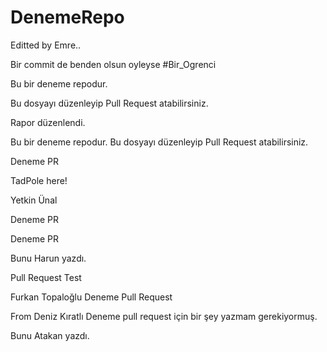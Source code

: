 # DenemeRepo
Editted by Emre..

Bir commit de benden olsun oyleyse #Bir_Ogrenci

Bu bir deneme repodur.

Bu dosyayı düzenleyip Pull Request atabilirsiniz.

Rapor düzenlendi.

Bu bir deneme repodur. Bu dosyayı düzenleyip Pull Request atabilirsiniz. 

Deneme PR

TadPole here!

Yetkin Ünal

Deneme PR

Deneme PR

Bunu Harun yazdı.

Pull Request Test

Furkan Topaloğlu Deneme Pull Request

From Deniz Kıratlı
Deneme pull request için bir şey yazmam gerekiyormuş.

Bunu Atakan yazdı.
